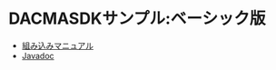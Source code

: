 # DACMASDKサンプル:ベーシック版

- [組み込みマニュアル](manual.md)
- [Javadoc](http://daconsortium.github.io/android-sdk/dac-ma-sdk/)

